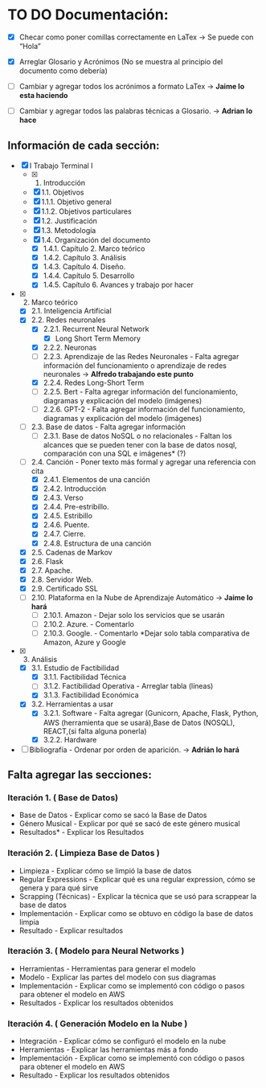 # TO DO Documentación:

- [X] Checar como poner comillas correctamente en LaTex -> Se puede con “Hola”
- [X] Arreglar Glosario y Acrónimos (No se muestra al principio del documento como debería)
- [ ] Cambiar y agregar todos los acrónimos a formato LaTex -> **Jaime lo esta haciendo**
- [ ] Cambiar y agregar todos las palabras técnicas a Glosario. -> **Adrian lo hace**


## Información de cada sección:

- [X] I Trabajo Terminal I
	- [X] 1. Introducción 
	- [X] 1.1. Objetivos 
	- [X] 1.1.1. Objetivo general 
	- [X] 1.1.2. Objetivos particulares 
	- [X] 1.2. Justificación 
	- [X] 1.3. Metodología 
	- [X] 1.4. Organización del documento 
		- [X] 1.4.1. Capítulo 2. Marco teórico
		- [X] 1.4.2. Capítulo 3. Análisis
		- [X] 1.4.3. Capítulo 4. Diseño.
		- [X] 1.4.4. Capítulo 5. Desarrollo
		- [X] 1.4.5. Capítulo 6. Avances y trabajo por hacer
- [X] 2. Marco teórico
	- [X] 2.1. Inteligencia Artificial
	- [X] 2.2. Redes neuronales 
		- [X] 2.2.1. Recurrent Neural Network 
			- [X] Long Short Term Memory 
		- [X] 2.2.2. Neuronas
		- [ ] 2.2.3. Aprendizaje de las Redes Neuronales - Falta agregar información del funcionamiento o aprendizaje de redes neuronales -> **Alfredo trabajando este punto** 
		- [X] 2.2.4. Redes Long-Short Term 
		- [ ] 2.2.5. Bert - Falta agregar información del funcionamiento, diagramas y explicación del modelo (imágenes)
		- [ ] 2.2.6. GPT-2 - Falta agregar información del funcionamiento, diagramas y explicación del modelo (imágenes)
	- [ ] 2.3. Base de datos - Falta agregar información
		- [ ] 2.3.1. Base de datos NoSQL o no relacionales - Faltan los alcances que se pueden tener con la base de datos nosql, comparación con una SQL e imágenes* (?)
	- [ ] 2.4. Canción - Poner texto más formal y agregar una referencia con cita
		- [X] 2.4.1. Elementos de una canción 
		- [X] 2.4.2. Introducción 
		- [X] 2.4.3. Verso 
		- [X] 2.4.4. Pre-estribillo. 
		- [X] 2.4.5. Estribillo 
		- [X] 2.4.6. Puente.  
		- [X] 2.4.7. Cierre. 
		- [X] 2.4.8. Estructura de una canción 
	- [X] 2.5. Cadenas de Markov 
	- [X] 2.6. Flask
	- [X] 2.7. Apache. 
	- [X] 2.8. Servidor Web. 
	- [X] 2.9. Certificado SSL 
	- [ ] 2.10. Plataforma en la Nube de Aprendizaje Automático -> **Jaime lo hará**
		- [ ] 2.10.1. Amazon - Dejar solo los servicios que se usarán
		- [ ] 2.10.2. Azure. - Comentarlo
		- [ ] 2.10.3. Google. - Comentarlo
		*Dejar solo tabla comparativa de Amazon, Azure y Google

- [X] 3. Análisis 
	- [X] 3.1. Estudio de Factibilidad 
		- [X] 3.1.1. Factibilidad Técnica 
		- [ ] 3.1.2. Factibilidad Operativa - Arreglar tabla (líneas)
		- [X] 3.1.3. Factibilidad Económica 
	- [X] 3.2. Herramientas a usar  
		- [X] 3.2.1. Software - Falta agregar (Gunicorn, Apache, Flask, Python, AWS (herramienta que se usará),Base de Datos (NOSQL), REACT,(si falta alguna ponerla)
		- [X] 3.2.2. Hardware 
- [ ] Bibliografía - Ordenar por orden de aparición. -> **Adrián lo hará**
## Falta agregar las secciones:
### Iteración 1. ( Base de Datos)
- Base de Datos - Explicar como se sacó la Base de Datos
- Género Musical - Explicar por qué se sacó de este género musical
- Resultados* - Explicar los Resultados

### Iteración 2. ( Limpieza Base de Datos ) 
- Limpieza - Explicar cómo se limpió la base de datos
- Regular Expressions - Explicar qué es una regular expression, cómo se genera y para qué sirve
- Scrapping (Técnicas) - Explicar la técnica que se usó para scrappear la base de datos
- Implementación - Explicar como se obtuvo en código la base de datos limpia
- Resultado - Explicar resultados

### Iteración 3. ( Modelo para Neural Networks )
- Herramientas - Herramientas para generar el modelo
- Modelo - Explicar las partes del modelo con sus diagramas
- Implementación - Explicar como se implementó con código o pasos para obtener el modelo en AWS
- Resultados - Explicar los resultados obtenidos

### Iteración 4. ( Generación Modelo en la Nube )
- Integración - Explicar cómo se configuró el modelo en la nube 
- Herramientas - Explicar las herramientas más a fondo
- Implementación - Explicar como se implementó con código o pasos para obtener el modelo en AWS
- Resultado - Explicar los resultados obtenidos
